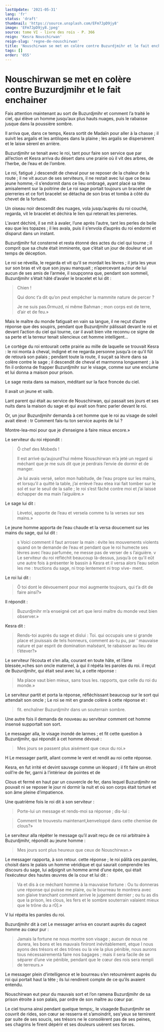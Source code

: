 ```yaml
---
lastUpdate: '2021-05-31'
lang: 'fr'
status: 'draft'
thumbnail: 'https://source.unsplash.com/EFm7JpD9jy8'
image: 'EFm7JpD9jy8.jpeg'
source: tome VI - livre des rois - P. 366
reign: 'Kesra Nouschirwan'
reign-slug: 'regne-de-nouschirwan'
title: 'Nouschirwan se met en colère contre Buzurdjmihr et le fait enchainer | Le Livre des Rois | Shâhnâmeh'
tags: []
order: '055'
---
```


<!-- LTeX: language=fr -->

# Nouschirwan se met en colère contre Buzurdjmihr et le fait enchainer

Fais attention maintenant au sort de Buzurdjmihr et comment l’a traité le ciel, qui élève un homme jusqu’aux plus hauts nuages, puis le rabaisse jusque dans la poussière sombre.

Il arriva que, dans ce temps, Kesra sortit de Madaïn pour aller à la chasse ; il suivit les argalis et les antilopes dans la plaine ; les argalis se dispersèrent et le laisw sèrenl en arrière.

Buzurdjmihr se tenait avec le roi, tant pour faire son service que par all’ection et Kesra arriva du désert dans une prairie où il vit des arbres, de l’herbe, de l’eau et de l’ombre.

Le roi, fatigué ,i descendit de cheval pour se reposer de la chaleur de la route ; il ne vit aucun de ses serviteurs, il ne restait avec lui que ce beau jeune homme,-il s’endormit dans ce lieu ombragé, ayant placé sa tête amisalement sur la poitrine de Le roi sage portait toujours un bracelet de pierreries et ce fort bracelet se détacha de son bras et tomba à côté du chevet de la fortune.

Un oiseau noir descendit des nuages, vola jusqu’auprès du roi couché, regarda, vit le bracelet et déchira le lien qui retenait les pierreries.

L’avant déchiré, il se mit à avaler, l’une après l’autre, tant les perles de belle eau que les topazes ; il les avala, puis il s’envola d’auprès du roi endormi et disparut dans un instant.

Buzurdjmihr fut consterné et resta étonné des actes du ciel qui tourne ; il comprit que sa chute était imminente, que c’était un jour de douleur et un temps de déception.

Le roi se réveilla, le regarda et vit qu’il se mordait les lèvres ; il jeta les yeux sur son bras et vit que son joyau manquait ; n’apercevant autour de lui aucun de ses amis de l’armée, il soupçonna que, pendant son sommeil, Buzurdjmihr s’était hâté d’avaler le bracelet et lui dit :

> Chien !
>
> Qui donc t’a dit qu’on peut empêcher la mammite nature de percer ?
>
> Je ne suis pas.0rmuzd, ni même Bahman ; mon corps est de terre, d’air et de feu.»

Mais le maître du monde fatiguait en vain sa langue, il ne reçut d’autre réponse que des soupirs, pendant que Buzurdjmihr pâlissait devant le roi et devant l’action du ciel qui tourne, car il avait bien vite reconnu ce signe de sa perte et la terreur tenait silencieux cet homme intelligent...

Le cortège du roi entourait cette prairie au mille de laquelle se trouvait Kesra : le roi monta à cheval, indigné et ne regarda personne jusqu’à ce qu’il fût de retourà son palais ; pendant toute la route, il suçait sa lèvre dans sa colère contre le sage ; il descendit de cheval et marmonna longuement ; à la fin il ordonna de frapper Buzurdjmihr sur le visage, comme sur une enclume et lui donna a maison pour prison.

Le sage resta dans sa maison, méditant sur la face froncée du ciel.

Il avait un jeune et vailb.

Lant parent qui était au service de Nouschirwan, qui passait ses jours et ses nuits dans la maison du sage et qui avait son franc parler devant le roi.

Or, un jour Buzurdjmihr demanda à cet homme que le roi au visage de soleil avait élevé : tr Comment fais-tu ton service auprès de lui ?

Montre-lea-moi pour que je d’enseigne à faire mieux encore.»

Le serviteur du roi répondit :

> Ô chef des Mobeds !
>
> Il est arrivé qu’aujourd’hui même Nouschirwan m’a jeté un regard si méchant que je me suis dit que je perdrais l’envie de dormir et de manger.
>
> Je lui avais versé, selon mon habitude, de l’eau propre sur les mains, et lorsqu’il a quitté la table, j’ai enlevé l’eau etea irai fait tomber sur le sol et sur le seuil de la salle ; le roi s’est fâché contre moi et j’ai laissé échapper de ma main l’aiguière.»

Le sage lui dit :

> Lèvetoi, apporte de l’eau et versela comme tu la verses sur ses mains.»

Le jeune homme apporta de l’eau chaude et la versa doucement sur les mains du sage, qui lui dit :

> s Voici comment il faut arroser la main : évite les mouvements violents quand on te demande de l’eau et pendant que le roi humecte ses lèvres avec l’eau parfumée, ne messe pas de verser de s l’aiguière. v Le serviteur du roi réfléchit beaucoup là-dessus, jusqu’à ce qu’il eût une autre fois à présenter le bassin à Kesra et il versa alors l’eau selon les me : tructions du sage, ni trop lentement ni trop vive- ment.

Le roi lui dit :

> Ô toi dont le dévouement pour moi augmente toujours, qui t’a dit de faire ainsi?»

Il répondit :

> Buzurdjmihr m’a enseigné cet art que leroi maître du monde veut bien observer.»

Kesra dit :

> Rends-toi auprès du sage et dislui : Toi. qui occupais une si grande place et jouissais de tels honneurs, comment as-tu pu, par ’ mauvaise nature et par esprit de domination malséant, te rabaisser au lieu de t’étever?»

Le serviteur l’écouta et s’en alla, courant en toute hâte, et l’âme blessée,»ches son oncle maternel, à qui il répéta les paroles du roi. il reçut de Buzurdjmihr, qui était seul avec lui, a cette réponse :

> Ma place vaut bien mieux, sans tous les. rapports, que celle du roi du monde.»

Le serviteur partit et porta la réponse, réfléchissant beaucoup sur le sort qui attendait son oncle ; Le roi se mit en grande colère à cette réponse et :

> fit. enchaîner Buzurdjmihr dans un souterrain sombre.

Une autre fois il demanda de nouveau au serviteur comment cet homme insensé supportait son sort.

Le messager alla, le visage inondé de larmes ; et fit cette question à Buzurdjmihr, qui répondit à cet homme dévoué :

> Mes jours se passent plus aisément que ceux du roi.»

H Le messager partit, allant comme le vent et rendit au roi cette réponse.

Kesra, en fut irrité et devint sauvage comme un léopard ; il fit faire un étroit ooll’re de fer, garni à l’intérieur de pointes et de

Clous et fermé en haut par un couvercle de fer, dans lequel Buzurdjmihr ne pouvait ni se reposer le jour ni dormir la nuit et où son corps était torturé et son âme pleine d’impatience.

Une quatrième fois le roi dit à son serviteur :

> Porte-lui un message et rends-moi sa réponse ; dis-lui :

> Comment te trouvestu maintenant,kenveloppé dans cette chemise de clous?»

Le serviteur alla répéter le message qu’il avait reçu de ce roi arbitraire à Buzurdjmihr, répondit au jeune homme :

> Mes jours sont plus heureux que ceux de Nouschirwan.»

Le messager rapporta, à son retour. cette réponse ; le roi pâlità ces paroles, choisit dans le palais un homme véridique et qui saurait comprendre les discours du sage, lui adjoignit un homme armé d’une épée, qui était l’exécuteur des hautes œuvres de la cour et lui dit :

> Va et dis à ce méchant homme à la mauvaise fortune : Ou tu donneras une réponse qui puisse me plaire, ou le bourreau te montrera avec son glaive tranchant comment arrive le jugement dernier ; ou tu as dis que la prison, les clous, les fers et le sombre souterrain valaient mieux que le trône du a r0].»

V lui répéta les paroles du roi.

Buzurdjmihr dit à cet Le messager arriva en courant auprès du cageot homme au cœur pur :

> Jamais la fortune ne nous montre son visage ; aucun de nous ne durera, les bons et les mauvais finiront inévitablement, etque l nous ayons des trésors et des trônes ou la vie la plus pénible, nous aurons tous nécessairementà faire nos bagages ; mais il sera facile de se séparer d’une vie pénible, pendant que le cœur des rois sera rempli de terreurs.»

Le messager plein d’intelligence et le bourreau s’en retournèrent auprès du roi qui portait haut la tête ; ils lui rendirent compte de ce qu’ils avaient entendu.

Nouschirwan eut peur du mauvais sort et l’on ramena Buzurdjmihr de sa prison étroite à son palais, par ordre de son maître au cœur par.

Le ciel tourna ainsi pendant quelque temps;, le visagede Buzurdjmihr se couvrit de rides, son cœur se resserra et s’amoindrit, ses’yeux se ternirent par suite de ses soucis, ses trésors ne le consolèrent pas de ses peines, ses chagrins le firent dépérir et ses douleurs usèrent ses forces.
